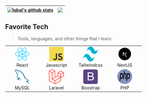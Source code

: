 <!-- <p align="center"><img src="img/finma.png" width="350"></p> -->

| <a href="https://github.com/iqbalmfn"><img align="center" src="https://github-readme-stats.vercel.app/api?username=iqbalmfn&show_icons=true&theme=tokyonight&include_all_commits=true" alt="Iqbal's github stats" /></a> | <a href="https://github.com/iqbalmfn"><img align="center" src="https://github-readme-stats.vercel.app/api/top-langs/?username=iqbalmfn&exclude_repo=inertiareact-bootstrap-boilerplate&count_private=true&layout=compact&theme=tokyonight&&size_weight=0.5&count_weight=0.5&card_width=400" /></a> |
| ------------- | ------------- |

<h2 align="left" id="finma">Favorite Tech</h2>

> Tools, languages, and other things that I learn.


<div align="center">
<table align="center">
  <tr>
    <td align="center" width="96">
      <a href="#finma" >
        <img src="react-original.svg" width="48" height="48" alt="React" />
      </a>
      <br>React
    </td>
    <td align="center"  width="96">
      <a href="#finma">
        <img src="javascript-original.svg" width="48" height="48" alt="Javascript" />
      </a>
      <br>Javascript
    </td>
    <td align="center"  width="96">
      <a href="#finma">
        <img src="tailwind-css-2.svg" width="48" height="48" alt="TailwindCSS" />
      </a>
      <br>Tailwindcss
    </td>
    <td align="center"  width="96">
      <a href="#finma">
        <img src="nextjs.png" width="48" height="48" alt="NextJS" />
      </a>
      <br>NextJS
    </td>
  </tr>
  
  <tr>
    <td align="center"  width="96">
      <a href="#finma">
        <img src="mysql-original.svg" width="48" height="48" alt="MySQL" />
      </a>
      <br>MySQL
    </td>
    <td align="center"  width="96">
      <a href="#finma">
        <img src="laravel-2.svg" width="48" height="48" alt="MySQL" />
      </a>
      <br>Laravel
    </td>
    <td align="center"  width="96">
      <a href="#finma">
        <img src="bootstrap-plain.svg" width="48" height="48" alt="Boostrap" />
      </a>
      <br>Boostrap
    </td>
    <td align="center"  width="96">
      <a href="#finma">
        <img src="php-1.svg" width="48" height="48" alt="PHP" />
      </a>
      <br>PHP
    </td>
  </tr>
</table>
</div>
